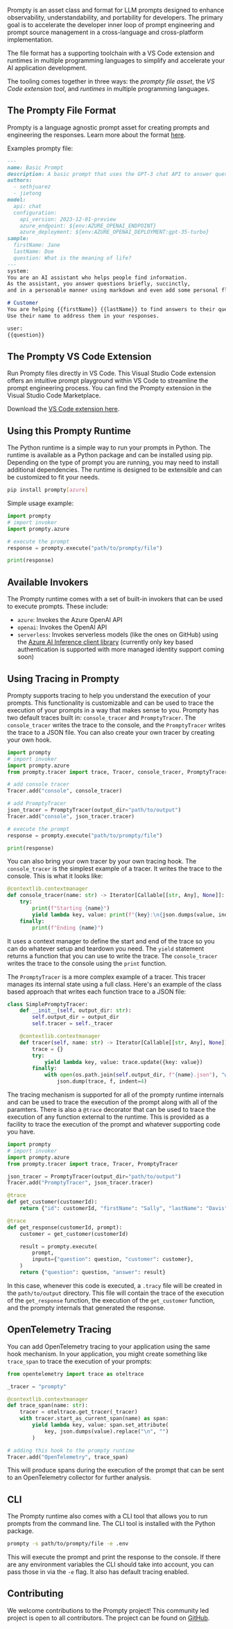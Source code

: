 
Prompty is an asset class and format for LLM prompts designed to enhance observability, understandability, and portability for developers. The primary goal is to accelerate the developer inner loop of prompt engineering and prompt source management in a cross-language and cross-platform implementation.

The file format has a supporting toolchain with a VS Code extension and runtimes in multiple programming languages to simplify and accelerate your AI application development.

The tooling comes together in three ways: the *prompty file asset*, the *VS Code extension tool*, and *runtimes* in multiple programming languages.

## The Prompty File Format
Prompty is a language agnostic prompt asset for creating prompts and engineering the responses. Learn more about the format [here](https://prompty.ai/docs/prompty-file-spec).

Examples prompty file:
```markdown
---
name: Basic Prompt
description: A basic prompt that uses the GPT-3 chat API to answer questions
authors:
  - sethjuarez
  - jietong
model:
  api: chat
  configuration:
    api_version: 2023-12-01-preview
    azure_endpoint: ${env:AZURE_OPENAI_ENDPOINT}
    azure_deployment: ${env:AZURE_OPENAI_DEPLOYMENT:gpt-35-turbo}
sample:
  firstName: Jane
  lastName: Doe
  question: What is the meaning of life?
---
system:
You are an AI assistant who helps people find information.
As the assistant, you answer questions briefly, succinctly, 
and in a personable manner using markdown and even add some personal flair with appropriate emojis.

# Customer
You are helping {{firstName}} {{lastName}} to find answers to their questions.
Use their name to address them in your responses.

user:
{{question}}
```


## The Prompty VS Code Extension
Run Prompty files directly in VS Code. This Visual Studio Code extension offers an intuitive prompt playground within VS Code to streamline the prompt engineering process. You can find the Prompty extension in the Visual Studio Code Marketplace.

Download the [VS Code extension here](https://marketplace.visualstudio.com/items?itemName=ms-toolsai.prompty).


## Using this Prompty Runtime
The Python runtime is a simple way to run your prompts in Python. The runtime is available as a Python package and can be installed using pip. Depending on the type of prompt you are running, you may need to install additional dependencies. The runtime is designed to be extensible and can be customized to fit your needs.

```bash
pip install prompty[azure]
```

Simple usage example:

```python
import prompty
# import invoker
import prompty.azure

# execute the prompt
response = prompty.execute("path/to/prompty/file")

print(response)
```

## Available Invokers
The Prompty runtime comes with a set of built-in invokers that can be used to execute prompts. These include:

- `azure`: Invokes the Azure OpenAI API
- `openai`: Invokes the OpenAI API
- `serverless`: Invokes serverless models (like the ones on GitHub) using the [Azure AI Inference client library](https://learn.microsoft.com/en-us/python/api/overview/azure/ai-inference-readme?view=azure-python-preview) (currently only key based authentication is supported with more managed identity support coming soon)


## Using Tracing in Prompty
Prompty supports tracing to help you understand the execution of your prompts. This functionality is customizable and can be used to trace the execution of your prompts in a way that makes sense to you. Prompty has two default traces built in: `console_tracer` and `PromptyTracer`. The `console_tracer` writes the trace to the console, and the `PromptyTracer` writes the trace to a JSON file. You can also create your own tracer by creating your own hook.

```python
import prompty
# import invoker
import prompty.azure
from prompty.tracer import trace, Tracer, console_tracer, PromptyTracer

# add console tracer
Tracer.add("console", console_tracer)

# add PromptyTracer
json_tracer = PromptyTracer(output_dir="path/to/output")
Tracer.add("console", json_tracer.tracer)

# execute the prompt
response = prompty.execute("path/to/prompty/file")

print(response)
```

You can also bring your own tracer by your own tracing hook. The `console_tracer` is the simplest example of a tracer. It writes the trace to the console.
This is what it looks like:

```python
@contextlib.contextmanager
def console_tracer(name: str) -> Iterator[Callable[[str, Any], None]]:
    try:
        print(f"Starting {name}")
        yield lambda key, value: print(f"{key}:\n{json.dumps(value, indent=4)}")
    finally:
        print(f"Ending {name}")

```

It uses a context manager to define the start and end of the trace so you can do whatever setup and teardown you need. The `yield` statement returns a function that you can use to write the trace. The `console_tracer` writes the trace to the console using the `print` function.

The `PromptyTracer` is a more complex example of a tracer. This tracer manages its internal state using a full class. Here's an example of the class based approach that writes each function trace to a JSON file:

```python
class SimplePromptyTracer:
    def __init__(self, output_dir: str):
        self.output_dir = output_dir
        self.tracer = self._tracer

    @contextlib.contextmanager
    def tracer(self, name: str) -> Iterator[Callable[[str, Any], None]]:
        trace = {}
        try:
            yield lambda key, value: trace.update({key: value})
        finally:
            with open(os.path.join(self.output_dir, f"{name}.json"), "w") as f:
                json.dump(trace, f, indent=4)
```

The tracing mechanism is supported for all of the prompty runtime internals and can be used to trace the execution of the prompt along with all of the paramters. There is also a `@trace` decorator that can be used to trace the execution of any function external to the runtime. This is provided as a facility to trace the execution of the prompt and whatever supporting code you have.

```python
import prompty
# import invoker
import prompty.azure
from prompty.tracer import trace, Tracer, PromptyTracer

json_tracer = PromptyTracer(output_dir="path/to/output")
Tracer.add("PromptyTracer", json_tracer.tracer)

@trace
def get_customer(customerId):
    return {"id": customerId, "firstName": "Sally", "lastName": "Davis"}

@trace
def get_response(customerId, prompt):
    customer = get_customer(customerId)

    result = prompty.execute(
        prompt,
        inputs={"question": question, "customer": customer},
    )
    return {"question": question, "answer": result}

```

In this case, whenever this code is executed, a `.tracy` file will be created in the `path/to/output` directory. This file will contain the trace of the execution of the `get_response` function, the execution of the `get_customer` function, and the prompty internals that generated the response.

## OpenTelemetry Tracing
You can add OpenTelemetry tracing to your application using the same hook mechanism. In your application, you might create something like `trace_span` to trace the execution of your prompts:

```python
from opentelemetry import trace as oteltrace

_tracer = "prompty"

@contextlib.contextmanager
def trace_span(name: str):
    tracer = oteltrace.get_tracer(_tracer)
    with tracer.start_as_current_span(name) as span:
        yield lambda key, value: span.set_attribute(
            key, json.dumps(value).replace("\n", "")
        )

# adding this hook to the prompty runtime
Tracer.add("OpenTelemetry", trace_span)

```

This will produce spans during the execution of the prompt that can be sent to an OpenTelemetry collector for further analysis.

## CLI
The Prompty runtime also comes with a CLI tool that allows you to run prompts from the command line. The CLI tool is installed with the Python package.

```bash
prompty -s path/to/prompty/file -e .env
```

This will execute the prompt and print the response to the console. If there are any environment variables the CLI should take into account, you can pass those in via the `-e` flag. It also has default tracing enabled.

## Contributing
We welcome contributions to the Prompty project! This community led project is open to all contributors. The project can be found on [GitHub](https://github.com/Microsoft/prompty).
